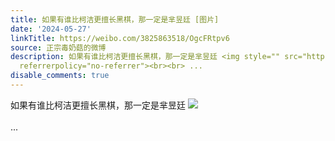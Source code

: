 ```yaml
---
title: 如果有谁比柯洁更擅长黑棋，那一定是芈昱廷 [图片]
date: '2024-05-27'
linkTitle: https://weibo.com/3825863518/OgcFRtpv6
source: 正宗毒奶菇的微博
description: 如果有谁比柯洁更擅长黑棋，那一定是芈昱廷 <img style="" src="https://tvax3.sinaimg.cn/large/e40a0b5egy1hq3yl5zgp3j205a0cowhv.jpg"
  referrerpolicy="no-referrer"><br><br> ...
disable_comments: true
---
```

如果有谁比柯洁更擅长黑棋，那一定是芈昱廷 <img style="" src="https://tvax3.sinaimg.cn/large/e40a0b5egy1hq3yl5zgp3j205a0cowhv.jpg" referrerpolicy="no-referrer"><br><br> ...
